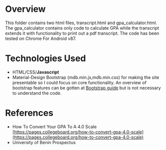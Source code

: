 Overview
========
This folder contains two html files, transcript.html and gpa_calculator.html. The gpa_calculator contains only code to calculate GPA while the transcript extends it with functionality to print out a pdf transcript.
The code has been tested on Chrome For Android v87.

Technologies Used
=================
* HTML/CSS/**Javascript**
* Material-Design Bootstrap (mdb.min.js,mdb.min.css) for making the site presentable so I could focus on core functionality. An overview of bootstrap features can be gotten at [Bootstrap guide](https://getbootstrap.com/docs/4.0/getting-started/) but is not necessary to understand the code.

References
==========
* How To Convert Your GPA To A 4.0 Scale [https://pages.collegeboard.org/how-to-convert-gpa-4.0-scale](https://pages.collegeboard.org/how-to-convert-gpa-4.0-scale)
* University of Benin Prospectus
